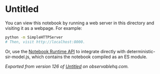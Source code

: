 # Untitled

You can view this notebook by running a web server in this directory and
visiting it as a webpage. For example:

```sh
python -m SimpleHTTPServer
# Then, visit http://localhost:8000.
```

Or, use the [Notebook Runtime API](https://github.com/observablehq/notebook-runtime) to
integrate directly with deterministic-sir-model.js, which contains the notebook compiled as an
ES module.

*Exported from version 126 of [Untitled](https://beta.observablehq.com/@epichef/deterministic-sir-model) on observablehq.com.*